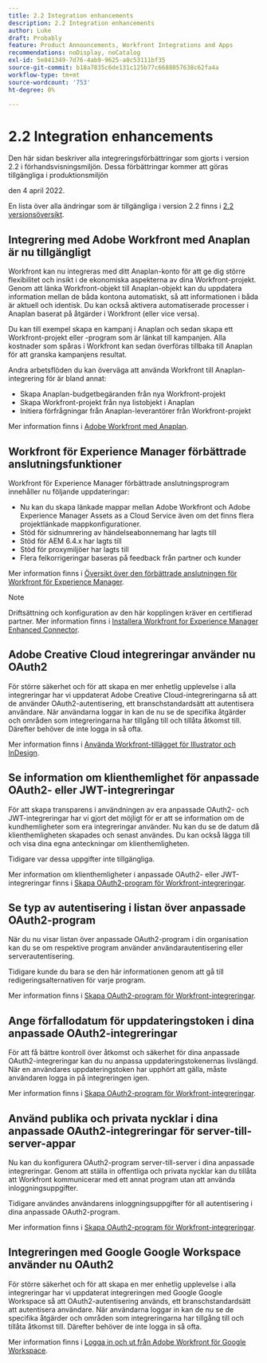 ```yaml
---
title: 2.2 Integration enhancements
description: 2.2 Integration enhancements
author: Luke
draft: Probably
feature: Product Announcements, Workfront Integrations and Apps
recommendations: noDisplay, noCatalog
exl-id: 5e841349-7d76-4ab9-9625-a0c53111bf35
source-git-commit: b18a7835c6de131c125b77c6688057638c62fa4a
workflow-type: tm+mt
source-wordcount: '753'
ht-degree: 0%

---
```


# 2.2 Integration enhancements

Den här sidan beskriver alla integreringsförbättringar som gjorts i version 2.2 i förhandsvisningsmiljön. Dessa förbättringar kommer att göras tillgängliga i produktionsmiljön

<!--
<MadCap:conditionalText data-mc-conditions="QuicksilverOrClassic.Draft mode">
in January 2022
</MadCap:conditionalText>
-->

den 4 april 2022.

En lista över alla ändringar som är tillgängliga i version 2.2 finns i [2.2 versionsöversikt](../../../product-announcements/product-releases/22.2-release-activity/22-2-release-overview.md).

## Integrering med Adobe Workfront med Anaplan är nu tillgängligt

Workfront kan nu integreras med ditt Anaplan-konto för att ge dig större flexibilitet och insikt i de ekonomiska aspekterna av dina Workfront-projekt. Genom att länka Workfront-objekt till Anaplan-objekt kan du uppdatera information mellan de båda kontona automatiskt, så att informationen i båda är aktuell och identisk. Du kan också aktivera automatiserade processer i Anaplan baserat på åtgärder i Workfront (eller vice versa).

Du kan till exempel skapa en kampanj i Anaplan och sedan skapa ett Workfront-projekt eller -program som är länkat till kampanjen. Alla kostnader som spåras i Workfront kan sedan överföras tillbaka till Anaplan för att granska kampanjens resultat.

Andra arbetsflöden du kan överväga att använda Workfront till Anaplan-integrering för är bland annat:

* Skapa Anaplan-budgetbegäranden från nya Workfront-projekt
* Skapa Workfront-projekt från nya listobjekt i Anaplan
* Initiera förfrågningar från Anaplan-leverantörer från Workfront-projekt

Mer information finns i [Adobe Workfront med Anaplan](../../../workfront-integrations-and-apps/adobe-workfront-with-anaplan/anaplan-integration.md).

## Workfront för Experience Manager förbättrade anslutningsfunktioner

Workfront för Experience Manager förbättrade anslutningsprogram innehåller nu följande uppdateringar:

* Nu kan du skapa länkade mappar mellan Adobe Workfront och Adobe Experience Manager Assets as a Cloud Service även om det finns flera projektlänkade mappkonfigurationer.
* Stöd för sidnumrering av händelseabonnemang har lagts till
* Stöd för AEM 6.4.x har lagts till
* Stöd för proxymiljöer har lagts till
* Flera felkorrigeringar baseras på feedback från partner och kunder

Mer information finns i [Översikt över den förbättrade anslutningen för Workfront för Experience Manager](../../../documents/workfront-and-experience-manager-integrations/workfront-for-experience-manager-enhanced-connector/workfront-aem-enhanced-connector-overview.md).

>[!NOTE]
>
>Driftsättning och konfiguration av den här kopplingen kräver en certifierad partner. Mer information finns i [Installera Workfront for Experience Manager Enhanced Connector](https://experienceleague.adobe.com/en/docs/experience-manager-cloud-service/content/assets/integrations/workfront-connector-install).

## Adobe Creative Cloud integreringar använder nu OAuth2

För större säkerhet och för att skapa en mer enhetlig upplevelse i alla integreringar har vi uppdaterat Adobe Creative Cloud-integreringarna så att de använder OAuth2-autentisering, ett branschstandardsätt att autentisera användare. När användarna loggar in kan de nu se de specifika åtgärder och områden som integreringarna har tillgång till och tillåta åtkomst till. Därefter behöver de inte logga in så ofta.

Mer information finns i [Använda Workfront-tillägget för Illustrator och InDesign](../../../documents/workfront-for-adobe-creative-cloud/use-wf-adobe-cc.md).

## Se information om klienthemlighet för anpassade OAuth2- eller JWT-integreringar

För att skapa transparens i användningen av era anpassade OAuth2- och JWT-integreringar har vi gjort det möjligt för er att se information om de kundhemligheter som era integreringar använder. Nu kan du se de datum då klienthemligheten skapades och senast användes. Du kan också lägga till och visa dina egna anteckningar om klienthemligheten.

Tidigare var dessa uppgifter inte tillgängliga.

Mer information om klienthemligheter i anpassade OAuth2- eller JWT-integreringar finns i [Skapa OAuth2-program för Workfront-integreringar](../../../administration-and-setup/configure-integrations/create-oauth-application.md).

## Se typ av autentisering i listan över anpassade OAuth2-program

När du nu visar listan över anpassade OAuth2-program i din organisation kan du se om respektive program använder användarautentisering eller serverautentisering.

Tidigare kunde du bara se den här informationen genom att gå till redigeringsalternativen för varje program.

Mer information finns i [Skapa OAuth2-program för Workfront-integreringar](../../../administration-and-setup/configure-integrations/create-oauth-application.md).

## Ange förfallodatum för uppdateringstoken i dina anpassade OAuth2-integreringar

För att få bättre kontroll över åtkomst och säkerhet för dina anpassade OAuth2-integreringar kan du nu anpassa uppdateringstokenernas livslängd. När en användares uppdateringstoken har upphört att gälla, måste användaren logga in på integreringen igen.

Mer information finns i [Skapa OAuth2-program för Workfront-integreringar](../../../administration-and-setup/configure-integrations/create-oauth-application.md).

## Använd publika och privata nycklar i dina anpassade OAuth2-integreringar för server-till-server-appar

Nu kan du konfigurera OAuth2-program server-till-server i dina anpassade integreringar. Genom att ställa in offentliga och privata nycklar kan du tillåta att Workfront kommunicerar med ett annat program utan att använda inloggningsuppgifter.

Tidigare användes användarens inloggningsuppgifter för all autentisering i dina anpassade OAuth2-program.

Mer information finns i [Skapa OAuth2-program för Workfront-integreringar](../../../administration-and-setup/configure-integrations/create-oauth-application.md).

## Integreringen med Google Google Workspace använder nu OAuth2

För större säkerhet och för att skapa en mer enhetlig upplevelse i alla integreringar har vi uppdaterat integreringen med Google Google Workspace så att OAuth2-autentisering används, ett branschstandardsätt att autentisera användare. När användarna loggar in kan de nu se de specifika åtgärder och områden som integreringarna har tillgång till och tillåta åtkomst till. Därefter behöver de inte logga in så ofta.

Mer information finns i [Logga in och ut från Adobe Workfront för Google Workspace](../../../workfront-integrations-and-apps/workfront-for-g-suite/log-in-and-out-wf-for-gsuite.md).
